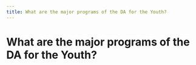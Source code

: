 ```yaml
---
title: What are the major programs of the DA for the Youth?
---
```


# What are the major programs of the DA for the Youth?
